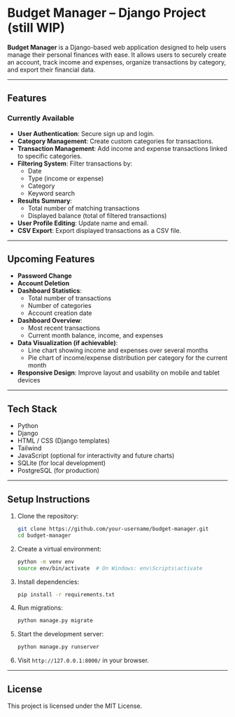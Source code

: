 # Budget Manager – Django Project (still WIP)

**Budget Manager** is a Django-based web application designed to help users manage their personal finances with ease. It allows users to securely create an account, track income and expenses, organize transactions by category, and export their financial data.

---

## Features

### Currently Available

- **User Authentication**: Secure sign up and login.
- **Category Management**: Create custom categories for transactions.
- **Transaction Management**: Add income and expense transactions linked to specific categories.
- **Filtering System**: Filter transactions by:
  - Date
  - Type (income or expense)
  - Category
  - Keyword search
- **Results Summary**:
  - Total number of matching transactions
  - Displayed balance (total of filtered transactions)
- **User Profile Editing**: Update name and email.
- **CSV Export**: Export displayed transactions as a CSV file.

---

## Upcoming Features

- **Password Change**
- **Account Deletion**
- **Dashboard Statistics**:
  - Total number of transactions
  - Number of categories
  - Account creation date
- **Dashboard Overview**:
  - Most recent transactions
  - Current month balance, income, and expenses
- **Data Visualization (if achievable)**:
  - Line chart showing income and expenses over several months
  - Pie chart of income/expense distribution per category for the current month
- **Responsive Design**: Improve layout and usability on mobile and tablet devices

---

## Tech Stack

- Python
- Django
- HTML / CSS (Django templates)
- Tailwind
- JavaScript (optional for interactivity and future charts)
- SQLite (for local development)
- PostgreSQL (for production)

---

## Setup Instructions

1. Clone the repository:
   ```bash
   git clone https://github.com/your-username/budget-manager.git
   cd budget-manager
   ```

2. Create a virtual environment:
   ```bash
   python -m venv env
   source env/bin/activate  # On Windows: env\Scripts\activate
   ```

3. Install dependencies:
   ```bash
   pip install -r requirements.txt
   ```

4. Run migrations:
   ```bash
   python manage.py migrate
   ```

5. Start the development server:
   ```bash
   python manage.py runserver
   ```

6. Visit `http://127.0.0.1:8000/` in your browser.

---

## License

This project is licensed under the MIT License.
